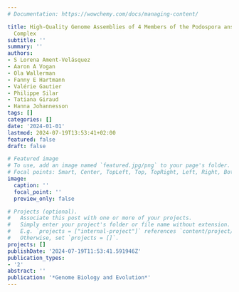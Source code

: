```yaml
---
# Documentation: https://wowchemy.com/docs/managing-content/

title: High-Quality Genome Assemblies of 4 Members of the Podospora anserina Species
  Complex
subtitle: ''
summary: ''
authors:
- S Lorena Ament-Velásquez
- Aaron A Vogan
- Ola Wallerman
- Fanny E Hartmann
- Valérie Gautier
- Philippe Silar
- Tatiana Giraud
- Hanna Johannesson
tags: []
categories: []
date: '2024-01-01'
lastmod: 2024-07-19T13:53:41+02:00
featured: false
draft: false

# Featured image
# To use, add an image named `featured.jpg/png` to your page's folder.
# Focal points: Smart, Center, TopLeft, Top, TopRight, Left, Right, BottomLeft, Bottom, BottomRight.
image:
  caption: ''
  focal_point: ''
  preview_only: false

# Projects (optional).
#   Associate this post with one or more of your projects.
#   Simply enter your project's folder or file name without extension.
#   E.g. `projects = ["internal-project"]` references `content/project/deep-learning/index.md`.
#   Otherwise, set `projects = []`.
projects: []
publishDate: '2024-07-19T11:53:41.591946Z'
publication_types:
- '2'
abstract: ''
publication: '*Genome Biology and Evolution*'
---
```

